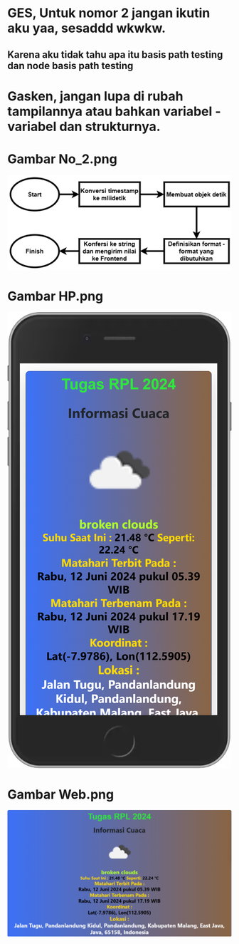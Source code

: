 # GES, Untuk nomor 2 jangan ikutin aku yaa, sesaddd wkwkw.

## Karena aku tidak tahu apa itu basis path testing dan node basis path testing

# Gasken, jangan lupa di rubah tampilannya atau bahkan variabel - variabel dan strukturnya.

# Gambar No_2.png

![No_2](https://raw.githubusercontent.com/gafisk/UASRPL2024/main/No_2.png)

# Gambar HP.png

![HP](https://raw.githubusercontent.com/gafisk/UASRPL2024/main/HP.png)

# Gambar Web.png

![Web](https://raw.githubusercontent.com/gafisk/UASRPL2024/main/Web.png)
